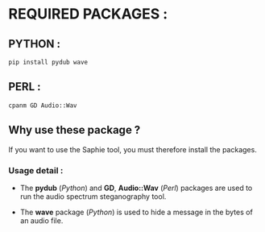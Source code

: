 # REQUIRED PACKAGES :

## PYTHON :
```
pip install pydub wave
```
## PERL :
```
cpanm GD Audio::Wav
```
## Why use these package ?

If you want to use the Saphie tool, you must therefore install the packages.

### Usage detail :

- The **pydub** (*Python*) and **GD**, **Audio::Wav** (*Perl*) packages are used to run the audio spectrum steganography tool.

- The **wave** package (*Python*) is used to hide a message in the bytes of an audio file.


